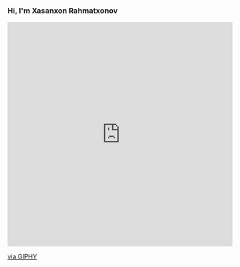 ### Hi, I'm  Xasanxon Rahmatxonov
<div style="width:100%;height:0;padding-bottom:100%;position:relative;"><iframe src="https://giphy.com/embed/gM5qFksULw54NMWyry" width="100%" height="100%" style="position:absolute" frameBorder="0" class="giphy-embed" allowFullScreen></iframe></div><p><a href="https://giphy.com/stickers/hello-wave-hand-gM5qFksULw54NMWyry">via GIPHY</a></p>
